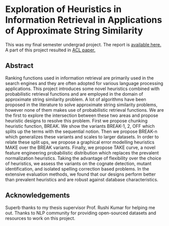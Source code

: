 # Exploration of Heuristics in Information Retrieval in Applications of Approximate String Similarity

This was my final semester undergrad project. The report is [available here.](https://github.com/pranav-ust/ir-heuristics/blob/master/main.pdf) A part of this project resulted in [ACL paper.](https://arxiv.org/abs/1811.08129)

## Abstract

Ranking functions used in information retrieval are primarily used in the search engines and they are often adopted for various language processing applications.
This project introduces some novel heuristics combined with probabilistic retrieval functions and are employed in the domain of approximate string similarity problem.
A lot of algorithms have been proposed in the literature to solve approximate string similarity problems, however none of them makes use of probabilistic retrieval functions.
We are the first to explore the intersection between these two areas and propose heuristic designs to resolve this problem.
First we propose chunking heuristic function, BREAK. 
We show the variants BREAK-1, 2, OFF which splits up the terms with the sequential notion.
Then we propose BREAK-n which generalizes these variants and scales to larger datasets.
In order to relate these split ups, we propose a graphical error modelling heuristics MAKE over the BREAK variants.
Finally, we propose TAKE curve, a novel feature engineering probabilistic distribution which replaces the prevalent normalization heuristics.
Taking the advantage of flexibility over the choice of heuristics, we assess the variants on the cognate detection, mutant identification, and isolated spelling correction based problems.
In the extensive evaluation methods, we found that our designs perform better than prevalent heuristics and are robust against database characteristics.

## Acknowledgements

Superb thanks to my thesis supervisor Prof. Rushi Kumar for helping me out. Thanks to NLP community for providing open-sourced datasets and resources to work on this project.
